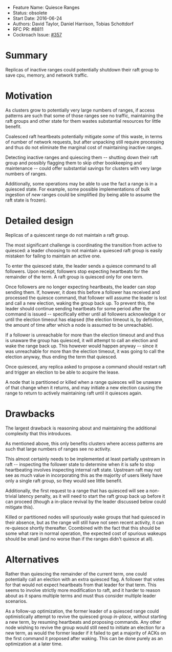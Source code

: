 - Feature Name: Quiesce Ranges
- Status: obsolete
- Start Date: 2016-06-24
- Authors: David Taylor, Daniel Harrison, Tobias Schottdorf
- RFC PR: #8811
- Cockroach Issue: [#357](https://github.com/weisslj/cockroach/issues/357)


# Summary
Replicas of inactive ranges could potentially shutdown their raft group to save
cpu, memory, and network traffic.

# Motivation
As clusters grow to potentially very large numbers of ranges, if access patterns
are such that some of those ranges see no traffic, maintaining the raft groups
and other state for them wastes substantial resources for little benefit.

Coalesced raft heartbeats potentially mitigate _some_ of this waste, in terms of
number of network requests, but after unpacking still require processing and
thus do not eliminate the marginal cost of maintaining inactive ranges.

Detecting inactive ranges and quiescing them -- shutting down their raft group
and possibly flagging them to skip other bookkeeping and maintenance -- could
offer substantial savings for clusters with very large numbers of ranges.

Additionally, some operations may be able to use the fact a range is in a
quiesced state. For example, some possible implementations of bulk ingestion of
*new* ranges could be simplified (by being able to assume the raft state is
frozen).

# Detailed design
Replicas of a quiescent range do not maintain a raft group.

The most significant challenge is coordinating the transition from active to
quiesced: a leader choosing to not maintain a quiesced raft group is easily
mistaken for failing to maintain an active one.

To enter the quiesced state, the leader sends a quiesce command to all
followers. Upon receipt, followers stop expecting heartbeats for the remainder
of the term. A raft group is quiesced only for one term.

Once followers are no longer expecting heartbeats, the leader can stop sending
them. If, however, it does this before a follower has received and processed the
quiesce command, that follower will assume the leader is lost and call a new
election, waking the group back up. To prevent this, the leader should continue
sending heartbeats for some period after the command is issued -- specifically
either until all followers acknowledge it or until the election timeout has
elapsed (the election timeout is, by definition, the amount of time after which
a node is assumed to be unreachable).

If a follower is unreachable for more than the election timeout and and thus is
unaware the group has quiesced, it will attempt to call an election and wake the
range back up. This however would happen anyway -- since it was unreachable for
more than the election timeout, it was going to call the election anyway, thus
ending the term that quiesced.

Once quiesced, any replica asked to propose a command should restart raft and
trigger an election to be able to acquire the lease.

A node that is partitioned or killed when a range quiesces will be unaware of
that change when it returns, and may initiate a new election causing the range
to return to actively maintaining raft until it quiesces again.

# Drawbacks
The largest drawback is reasoning about and maintaining the additional
complexity that this introduces.

As mentioned above, this only benefits clusters where access patterns are such
that large numbers of ranges see no activity.

This almost certainly needs to be implemented at least partially upstream in
raft -- inspecting the follower state to determine when it is safe to stop
heartbeating involves inspecting internal raft state. Upstream raft may not see
as much value in incorporating this as the majority of users likely have only a
single raft group, so they would see little benefit.

Additionally, the first request to a range that has quiesced will see a
non-trivial latency penalty, as it will need to start the raft group back up
before it can proceed (though a in-place revival by the leader discussed below
could mitigate this).

Killed or partitioned nodes will spuriously wake groups that had quiesced in
their absence, but as the range will still have not seen recent activity, it can
re-quiesce shortly thereafter. Ccombined with the fact that this should be some
what rare in normal operation, the expected cost of spurious wakeups should be
small (and no worse than if the ranges didn't quiesce at all).

# Alternatives
Rather than quiescing the remainder of the current term, one could potentially
call an election with an extra quiesced flag. A follower that votes for that
would not expect heartbeats from that leader for that term. This seems to
involve strictly more modification to raft, and it harder to reason about as it
spans multiple terms and must thus consider multiple leader scenarios.

As a follow-up optimization, the former leader of a quiesced range could
optimistically attempt to revive the quiesced group *in-place*, without starting
a new term, by resuming heartbeats and proposing commands. Any other node
wishing to revive the group would still need to initiate an election for a new
term, as would the former leader if it failed to get a majority of ACKs on the
first command it proposed after waking. This can be done purely as an
optimization at a later time.
